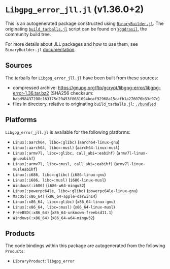 # `Libgpg_error_jll.jl` (v1.36.0+2)

This is an autogenerated package constructed using [`BinaryBuilder.jl`](https://github.com/JuliaPackaging/BinaryBuilder.jl). The originating [`build_tarballs.jl`](https://github.com/JuliaPackaging/Yggdrasil/blob/b81d0067d2dd19f6f1ffe2a15b3a595c4ccc204c/L/Libgpg_error/build_tarballs.jl) script can be found on [`Yggdrasil`](https://github.com/JuliaPackaging/Yggdrasil/), the community build tree.

For more details about JLL packages and how to use them, see `BinaryBuilder.jl` [documentation](https://juliapackaging.github.io/BinaryBuilder.jl/dev/jll/).

## Sources

The tarballs for `Libgpg_error_jll.jl` have been built from these sources:

* compressed archive: https://gnupg.org/ftp/gcrypt/libgpg-error/libgpg-error-1.36.tar.bz2 (SHA256 checksum: `babd98437208c163175c29453f8681094bcaf92968a15cafb1a276076b33c97c`)
* files in directory, relative to originating `build_tarballs.jl`: [`./bundled`](https://github.com/JuliaPackaging/Yggdrasil/tree/b81d0067d2dd19f6f1ffe2a15b3a595c4ccc204c/L/Libgpg_error/bundled)

## Platforms

`Libgpg_error_jll.jl` is available for the following platforms:

* `Linux(:aarch64, libc=:glibc)` (`aarch64-linux-gnu`)
* `Linux(:aarch64, libc=:musl)` (`aarch64-linux-musl`)
* `Linux(:armv7l, libc=:glibc, call_abi=:eabihf)` (`armv7l-linux-gnueabihf`)
* `Linux(:armv7l, libc=:musl, call_abi=:eabihf)` (`armv7l-linux-musleabihf`)
* `Linux(:i686, libc=:glibc)` (`i686-linux-gnu`)
* `Linux(:i686, libc=:musl)` (`i686-linux-musl`)
* `Windows(:i686)` (`i686-w64-mingw32`)
* `Linux(:powerpc64le, libc=:glibc)` (`powerpc64le-linux-gnu`)
* `MacOS(:x86_64)` (`x86_64-apple-darwin14`)
* `Linux(:x86_64, libc=:glibc)` (`x86_64-linux-gnu`)
* `Linux(:x86_64, libc=:musl)` (`x86_64-linux-musl`)
* `FreeBSD(:x86_64)` (`x86_64-unknown-freebsd11.1`)
* `Windows(:x86_64)` (`x86_64-w64-mingw32`)

## Products

The code bindings within this package are autogenerated from the following `Products`:

* `LibraryProduct`: `libgpg_error`
